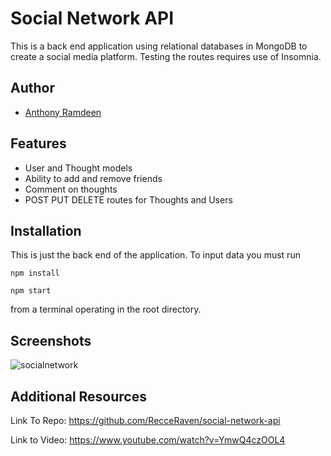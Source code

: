 
# Social Network API

This is a back end application using relational databases in MongoDB to create a social media platform. Testing the routes requires use of Insomnia. 


## Author

- [Anthony Ramdeen](https://www.github.com/RecceRaven)


## Features

- User and Thought models
- Ability to add and remove friends
- Comment on thoughts
- POST PUT DELETE routes for Thoughts and Users

## Installation

This is just the back end of the application. To input data you must run 
``` 
npm install 

npm start

```
from a terminal operating in the root directory. 
## Screenshots

![socialnetwork](https://github.com/RecceRaven/social-network-api/assets/149850541/3d4b59af-56c8-4d54-903d-d76c8b9a6741)

## Additional Resources

Link To Repo: https://github.com/RecceRaven/social-network-api

Link to Video: https://www.youtube.com/watch?v=YmwQ4czOOL4


